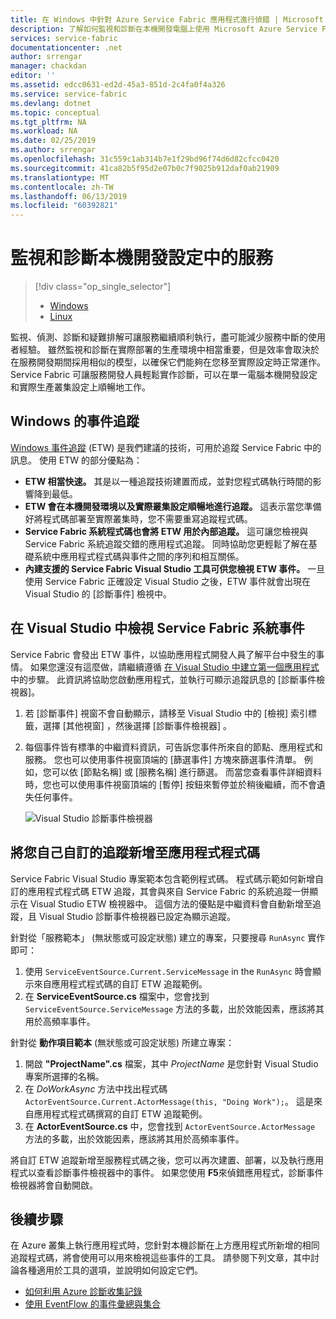 ```yaml
---
title: 在 Windows 中針對 Azure Service Fabric 應用程式進行偵錯 | Microsoft Docs
description: 了解如何監視和診斷在本機開發電腦上使用 Microsoft Azure Service Fabric 所撰寫的服務。
services: service-fabric
documentationcenter: .net
author: srrengar
manager: chackdan
editor: ''
ms.assetid: edcc0631-ed2d-45a3-851d-2c4fa0f4a326
ms.service: service-fabric
ms.devlang: dotnet
ms.topic: conceptual
ms.tgt_pltfrm: NA
ms.workload: NA
ms.date: 02/25/2019
ms.author: srrengar
ms.openlocfilehash: 31c559c1ab314b7e1f29bd96f74d6d82cfcc0420
ms.sourcegitcommit: 41ca82b5f95d2e07b0c7f9025b912daf0ab21909
ms.translationtype: MT
ms.contentlocale: zh-TW
ms.lasthandoff: 06/13/2019
ms.locfileid: "60392821"
---
```

# <a name="monitor-and-diagnose-services-in-a-local-machine-development-setup"></a>監視和診斷本機開發設定中的服務
> [!div class="op_single_selector"]
> * [Windows](service-fabric-diagnostics-how-to-monitor-and-diagnose-services-locally.md)
> * [Linux](service-fabric-diagnostics-how-to-monitor-and-diagnose-services-locally-linux.md)
> 
> 

監視、偵測、診斷和疑難排解可讓服務繼續順利執行，盡可能減少服務中斷的使用者經驗。 雖然監視和診斷在實際部署的生產環境中相當重要，但是效率會取決於在服務開發期間採用相似的模型，以確保它們能夠在您移至實際設定時正常運作。 Service Fabric 可讓服務開發人員輕鬆實作診斷，可以在單一電腦本機開發設定和實際生產叢集設定上順暢地工作。

## <a name="event-tracing-for-windows"></a>Windows 的事件追蹤
[Windows 事件追蹤](https://msdn.microsoft.com/library/windows/desktop/bb968803.aspx) (ETW) 是我們建議的技術，可用於追蹤 Service Fabric 中的訊息。 使用 ETW 的部分優點為：

* **ETW 相當快速。** 其是以一種追蹤技術建置而成，並對您程式碼執行時間的影響降到最低。
* **ETW 會在本機開發環境以及實際叢集設定順暢地進行追蹤。** 這表示當您準備好將程式碼部署至實際叢集時，您不需要重寫追蹤程式碼。
* **Service Fabric 系統程式碼也會將 ETW 用於內部追蹤。** 這可讓您檢視與 Service Fabric 系統追蹤交錯的應用程式追蹤。 同時協助您更輕鬆了解在基礎系統中應用程式程式碼與事件之間的序列和相互關係。
* **內建支援的 Service Fabric Visual Studio 工具可供您檢視 ETW 事件。** 一旦使用 Service Fabric 正確設定 Visual Studio 之後，ETW 事件就會出現在 Visual Studio 的 [診斷事件] 檢視中。 

## <a name="view-service-fabric-system-events-in-visual-studio"></a>在 Visual Studio 中檢視 Service Fabric 系統事件
Service Fabric 會發出 ETW 事件，以協助應用程式開發人員了解平台中發生的事情。 如果您還沒有這麼做，請繼續遵循 [在 Visual Studio 中建立第一個應用程式](service-fabric-tutorial-create-dotnet-app.md)中的步驟。 此資訊將協助您啟動應用程式，並執行可顯示追蹤訊息的 [診斷事件檢視器]。

1. 若 [診斷事件] 視窗不會自動顯示，請移至 Visual Studio 中的 [檢視]  索引標籤，選擇 [其他視窗]  ，然後選擇 [診斷事件檢視器]  。
2. 每個事件皆有標準的中繼資料資訊，可告訴您事件所來自的節點、應用程式和服務。 您也可以使用事件視窗頂端的 [篩選事件]  方塊來篩選事件清單。 例如，您可以依 [節點名稱]  或 [服務名稱]  進行篩選。 而當您查看事件詳細資料時，您也可以使用事件視窗頂端的 [暫停]  按鈕來暫停並於稍後繼續，而不會遺失任何事件。
   
   ![Visual Studio 診斷事件檢視器](./media/service-fabric-diagnostics-how-to-monitor-and-diagnose-services-locally/DiagEventsExamples2.png)

## <a name="add-your-own-custom-traces-to-the-application-code"></a>將您自己自訂的追蹤新增至應用程式程式碼
Service Fabric Visual Studio 專案範本包含範例程式碼。 程式碼示範如何新增自訂的應用程式程式碼 ETW 追蹤，其會與來自 Service Fabric 的系統追蹤一併顯示在 Visual Studio ETW 檢視器中。 這個方法的優點是中繼資料會自動新增至追蹤，且 Visual Studio 診斷事件檢視器已設定為顯示追蹤。

針對從「服務範本」  (無狀態或可設定狀態) 建立的專案，只要搜尋 `RunAsync` 實作即可：

1. 使用 `ServiceEventSource.Current.ServiceMessage` in the `RunAsync` 時會顯示來自應用程式程式碼的自訂 ETW 追蹤範例。
2. 在 **ServiceEventSource.cs** 檔案中，您會找到 `ServiceEventSource.ServiceMessage` 方法的多載，出於效能因素，應該將其用於高頻率事件。

針對從 **動作項目範本** (無狀態或可設定狀態) 所建立專案：

1. 開啟 **"ProjectName".cs** 檔案，其中 *ProjectName* 是您針對 Visual Studio 專案所選擇的名稱。  
2. 在 *DoWorkAsync* 方法中找出程式碼 `ActorEventSource.Current.ActorMessage(this, "Doing Work");`。  這是來自應用程式程式碼撰寫的自訂 ETW 追蹤範例。  
3. 在 **ActorEventSource.cs** 中，您會找到 `ActorEventSource.ActorMessage` 方法的多載，出於效能因素，應該將其用於高頻率事件。

將自訂 ETW 追蹤新增至服務程式碼之後，您可以再次建置、部署，以及執行應用程式以查看診斷事件檢視器中的事件。 如果您使用 **F5**來偵錯應用程式，診斷事件檢視器將會自動開啟。

## <a name="next-steps"></a>後續步驟
在 Azure 叢集上執行應用程式時，您針對本機診斷在上方應用程式所新增的相同追蹤程式碼，將會使用可以用來檢視這些事件的工具。 請參閱下列文章，其中討論各種適用於工具的選項，並說明如何設定它們。

* [如何利用 Azure 診斷收集記錄](service-fabric-diagnostics-how-to-setup-wad.md)
* [使用 EventFlow 的事件彙總與集合](service-fabric-diagnostics-event-aggregation-eventflow.md)

